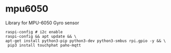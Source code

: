 # mpu6050
Library for MPU-6050 Gyro sensor

```
raspi-config # i2c enable
raspi-config && apt update && \
apt-get install python3-pip python3-dev python3-smbus rpi.gpio -y && \
 pip3 install touchphat paho-mqtt
```

